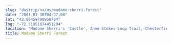 ```yaml
---
slug: "daytrip/na/us/madame-sherri-forest"
date: "2001-01-30T04:37:00"
lat: "42.86459790958784"
lng: "-72.51951874451294"
location: "Madame Sherri's 'Castle', Anne Stokes Loop Trail, Chesterfield, Cheshire, County, New Hampshire, 03466, United States"
title: Madame Sherri Forest
---
```

